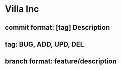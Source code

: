 # Villa Inc

## commit format: [tag] Description

## tag: BUG, ADD, UPD, DEL

## branch format: feature/description
